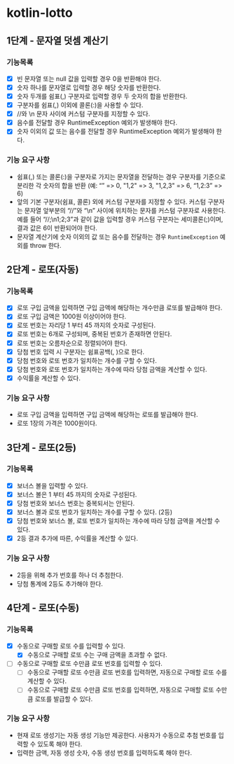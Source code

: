 # kotlin-lotto

## 1단계 - 문자열 덧셈 계산기

### 기능목록

- [x] 빈 문자열 또는 null 값을 입력할 경우 0을 반환해야 한다.
- [x] 숫자 하나를 문자열로 입력할 경우 해당 숫자를 반환한다.
- [x] 숫자 두개를 쉼표(,) 구분자로 입력할 경우 두 숫자의 합을 반환한다.
- [x] 구분자를 쉼표(,) 이외에 콜론(:)을 사용할 수 있다.
- [x] //와 \n 문자 사이에 커스텀 구분자를 지정할 수 있다.
- [x] 음수를 전달할 경우 RuntimeException 예외가 발생해야 한다.
- [x] 숫자 이외의 값 또는 음수를 전달할 경우 RuntimeException 예외가 발생해야 한다.

### 기능 요구 사항

- 쉼표(,) 또는 콜론(:)을 구분자로 가지는 문자열을 전달하는 경우 구분자를 기준으로 분리한 각 숫자의 합을 반환 (예: “” => 0, "1,2" => 3, "1,2,3" => 6, “1,2:3” => 6)
- 앞의 기본 구분자(쉼표, 콜론) 외에 커스텀 구분자를 지정할 수 있다. 커스텀 구분자는 문자열 앞부분의 “//”와 “\n” 사이에 위치하는 문자를 커스텀 구분자로 사용한다. 예를 들어 “//;\n1;2;3”과 같이 값을 입력할 경우 커스텀 구분자는 세미콜론(;)이며, 결과 값은 6이 반환되어야 한다.
- 문자열 계산기에 숫자 이외의 값 또는 음수를 전달하는 경우 `RuntimeException` 예외를 throw 한다.

## 2단계 - 로또(자동)

### 기능목록

- [x] 로또 구입 금액을 입력하면 구입 금액에 해당하는 개수만큼 로또를 발급해야 한다.
- [x] 로또 구입 금액은 1000원 이상이어야 한다.
- [x] 로또 번호는 자리당 1 부터 45 까지의 숫자로 구성된다.
- [x] 로또 번호는 6개로 구성되며, 중복된 번호가 존재하면 안된다.
- [x] 로또 번호는 오름차순으로 정렬되어야 한다.
- [x] 당첨 번호 입력 시 구분자는 쉼표공백(, )으로 한다.
- [x] 당첨 번호와 로또 번호가 일치하는 개수를 구할 수 있다.
- [x] 당첨 번호와 로또 번호가 일치하는 개수에 따라 당첨 금액을 계산할 수 있다.
- [x] 수익률을 계산할 수 있다.

### 기능 요구 사항

- 로또 구입 금액을 입력하면 구입 금액에 해당하는 로또를 발급해야 한다.
- 로또 1장의 가격은 1000원이다.

## 3단계 - 로또(2등)

### 기능목록

- [x] 보너스 볼을 입력할 수 있다.
- [x] 보너스 볼은 1 부터 45 까지의 숫자로 구성된다.
- [x] 당첨 번호와 보너스 번호는 중복되서는 안된다.
- [x] 보너스 볼과 로또 번호가 일치하는 개수를 구할 수 있다. (2등)
- [x] 당첨 번호와 보너스 볼, 로또 번호가 일치하는 개수에 따라 당첨 금액을 계산할 수 있다.
- [x] 2등 결과 추가에 따른, 수익률을 계산할 수 있다.

### 기능 요구 사항
- 2등을 위해 추가 번호를 하나 더 추첨한다.
- 당첨 통계에 2등도 추가해야 한다.

## 4단계 - 로또(수동)

### 기능목록

- [x] 수동으로 구매할 로또 수를 입력할 수 있다.
  - [x] 수동으로 구매할 로또 수는 구매 금액을 초과할 수 없다.
- [ ] 수동으로 구매할 로또 수만큼 로또 번호를 입력할 수 있다.
  - [ ] 수동으로 구매할 로또 수만큼 로또 번호를 입력하면, 자동으로 구매할 로또 수를 계산할 수 있다.
  - [ ] 수동으로 구매할 로또 수만큼 로또 번호를 입력하면, 자동으로 구매할 로또 수만큼 로또를 발급할 수 있다.

### 기능 요구 사항
- 현재 로또 생성기는 자동 생성 기능만 제공한다. 사용자가 수동으로 추첨 번호를 입력할 수 있도록 해야 한다.
- 입력한 금액, 자동 생성 숫자, 수동 생성 번호를 입력하도록 해야 한다.
